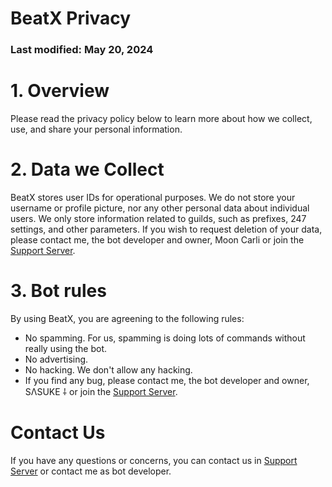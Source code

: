 # BeatX Privacy
### Last modified: May 20, 2024

# 1. Overview
Please read the privacy policy below to learn more about how we collect, use, and share your personal information.

# 2. Data we Collect
BeatX stores user IDs for operational purposes. We do not store your username or profile picture, nor any other personal data about individual users. We only store information related to guilds, such as prefixes, 247 settings, and other parameters. If you wish to request deletion of your data, please contact me, the bot developer and owner, Moon Carli or join the [Support Server](https://discord.gg/yatri).

# 3. Bot rules
By using BeatX, you are agreening to the following rules:
- No spamming. For us, spamming is doing lots of commands without really using the bot.
- No advertising.
- No hacking. We don't allow any hacking.
- If you find any bug, please contact me, the bot developer and owner, SΛSUKE ⸸ or join the [Support Server](https://discord.gg/yatri).

# Contact Us
If you have any questions or concerns, you can contact us in [Support Server](https://discord.gg/yatri) or contact me as bot developer.
